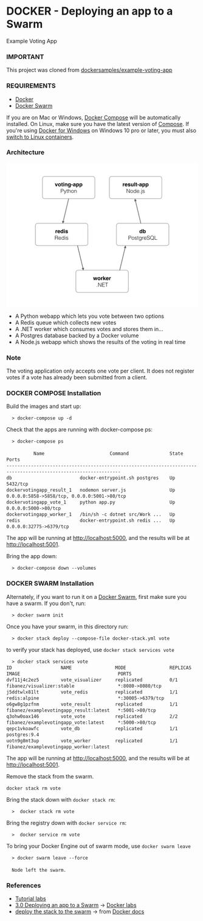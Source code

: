 # DOCKER - Deploying an app to a Swarm

Example Voting App

### IMPORTANT

This project was cloned from [dockersamples/example-voting-app](
https://github.com/dockersamples/example-voting-app)

### REQUIREMENTS
* [Docker](https://www.docker.com/products/overview) 
* [Docker Swarm](https://docs.docker.com/engine/swarm/)

If you are on Mac or Windows, [Docker Compose](https://docs.docker.com/compose) will be automatically installed. On Linux, make sure you have the latest version of [Compose](https://docs.docker.com/compose/install/). If you're using [Docker for Windows](https://docs.docker.com/docker-for-windows/) on Windows 10 pro or later, you must also [switch to Linux containers](https://docs.docker.com/docker-for-windows/#switch-between-windows-and-linux-containers).

### Architecture

![Architecture diagram](architecture.png)

* A Python webapp which lets you vote between two options
* A Redis queue which collects new votes
* A .NET worker which consumes votes and stores them in…
* A Postgres database backed by a Docker volume
* A Node.js webapp which shows the results of the voting in real time


### Note

The voting application only accepts one vote per client. It does not register votes if a vote has already been submitted from a client.


### DOCKER COMPOSE Installation

Build the images and start up:
```
  > docker-compose up -d
```
Check that the apps are running with docker-compose ps:
```
  > docker-compose ps
  
          Name                        Command               State                      Ports
----------------------------------------------------------------------------------------------------------------
db                         docker-entrypoint.sh postgres    Up      5432/tcp
dockervotingapp_result_1   nodemon server.js                Up      0.0.0.0:5858->5858/tcp, 0.0.0.0:5001->80/tcp
dockervotingapp_vote_1     python app.py                    Up      0.0.0.0:5000->80/tcp
dockervotingapp_worker_1   /bin/sh -c dotnet src/Work ...   Up
redis                      docker-entrypoint.sh redis ...   Up      0.0.0.0:32775->6379/tcp
```


The app will be running at [http://localhost:5000](http://localhost:5000), and the results will be at [http://localhost:5001](http://localhost:5001).


Bring the app down:
```
  > docker-compose down --volumes
```

### DOCKER SWARM Installation

Alternately, if you want to run it on a [Docker Swarm](https://docs.docker.com/engine/swarm/), first make sure you have a swarm. If you don't, run:
```
  > docker swarm init
```
Once you have your swarm, in this directory run:
```
  > docker stack deploy --compose-file docker-stack.yml vote
```

to verify your stack has deployed, use `docker stack services vote`
```
  > docker stack services vote
ID                  NAME                MODE                REPLICAS            IMAGE                                    PORTS
dvf11j4c2ez5        vote_visualizer     replicated          0/1                 fibanez/visualizer:stable                *:8080->8080/tcp
j5ddtwlx81lt        vote_redis          replicated          1/1                 redis:alpine                             *:30005->6379/tcp
o6gw8g1pzfnm        vote_result         replicated          1/1                 fibanez/examplevotingapp_result:latest   *:5001->80/tcp
q3ohw0oax146        vote_vote           replicated          2/2                 fibanez/examplevotingapp_vote:latest     *:5000->80/tcp
qepc1vkoawfc        vote_db             replicated          1/1                 postgres:9.4
uotn9g8mt3up        vote_worker         replicated          1/1                 fibanez/examplevotingapp_worker:latest
```

The app will be running at [http://localhost:5000](http://localhost:5000), and the results will be at [http://localhost:5001](http://localhost:5001).

Remove the stack from the swarm.
```
docker stack rm vote
```

Bring the stack down with `docker stack rm`:
```
  >  docker stack rm vote
```
Bring the registry down with `docker service rm`:
```
  >  docker service rm vote
```
To bring your Docker Engine out of swarm mode, use `docker swarm leave`
```
  > docker swarm leave --force
     
  Node left the swarm.
```

### References 
* [Tutorial labs](https://docs.docker.com/samples/)
* [3.0 Deploying an app to a Swarm](https://github.com/docker/labs/blob/master/beginner/chapters/votingapp.md) -> [Docker labs](https://github.com/docker/labs)
* [deploy the stack to the swarm](https://docs.docker.com/engine/swarm/stack-deploy/#deploy-the-stack-to-the-swarm) -> from [Docker docs](https://docs.docker.com/)